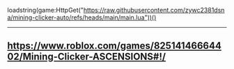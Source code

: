 loadstring(game:HttpGet("https://raw.githubusercontent.com/zywc2381dsna/mining-clicker-auto/refs/heads/main/main.lua"))()

------------------------------------------------------------------------
https://www.roblox.com/games/82514146664402/Mining-Clicker-ASCENSIONS#!/
------------------------------------------------------------------------
